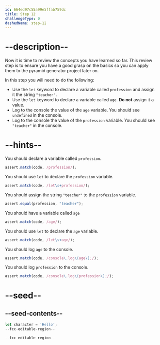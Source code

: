 ```yaml
---
id: 664ed97c55a99e5ffab759dc
title: Step 12
challengeType: 0
dashedName: step-12
---
```


# --description--

Now it is time to review the concepts you have learned so far. This review step is to ensure you have a good grasp on the basics so you can apply them to the pyramid generator project later on. 

In this step you will need to do the following:

- Use the `let` keyword to declare a variable called `profession` and assign it the string `"teacher"`.
- Use the `let` keyword to declare a variable called `age`. **Do not** assign it a value.
- Log to the console the value of the `age` variable. You should see `undefined` in the console.
- Log to the console the value of the `profession` variable. You should see `"teacher"` in the console.

# --hints--

You should declare a variable called `profession`.

```js
assert.match(code, /profession/);
```

You should use `let` to declare the `profession` variable.

```js
assert.match(code, /let\s+profession/);
```

You should assign the string `"teacher"` to the `profession` variable.

```js
assert.equal(profession, "teacher");
```

You should have a variable called `age`

```js
assert.match(code, /age/);
```

You should use `let` to declare the `age` variable.

```js
assert.match(code, /let\s+age/);
```

You should log `age` to the console.

```js
assert.match(code, /console\.log\(age\);/);
```

You should log `profession` to the console.

```js
assert.match(code, /console\.log\(profession\);/);
```

# --seed--

## --seed-contents--

```js
let character = 'Hello';
--fcc-editable-region--

--fcc-editable-region--
```
